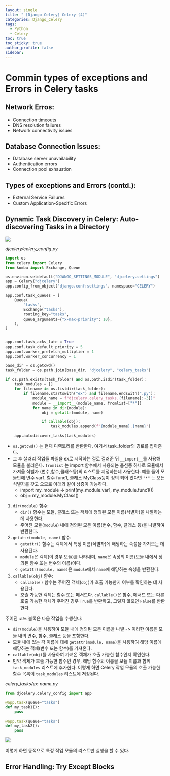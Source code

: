 ```yaml
---
layout: single
title: " [Django Celery] Celery (4)"
categories: Django_Celery
tags:
  - Python
  - Celery
toc: true
toc_sticky: true
author_profile: false
sidebar:
---
```

# Commin types of exceptions and Errors in Celery tasks

## Network Erros:

- Connection timeouts
- DNS resolution failures
- Network connectivity issues

## Database Connection Issues:

- Database server unavailability
- Authentication errors
- Connection pool exhaustion

## Types of exceptions and Errors (contd.):

- External Service Failures
- Custom Application-Specific Errors

## Dynamic Task Discovery in Celery: Auto-discovering Tasks in a Directory

![](https://i.imgur.com/SsjndZj.png)

*djcelery/celery_config.py*
```python
import os
from celery import Celery
from kombu import Exchange, Queue

os.environ.setdefault("DJANGO_SETTINGS_MODULE", "djcelery.settings")
app = Celery("djcelery")
app.config_from_object("django.conf:settings", namespace="CELERY")

app.conf.task_queues = [
    Queue(
        "tasks",
        Exchange("tasks"),
        routing_key="tasks",
        queue_arguments={"x-max-priority": 10},
    ),
]


app.conf.task_acks_late = True
app.conf.task_default_priority = 5
app.conf.worker_prefetch_multiplier = 1
app.conf.worker_concurrency = 1

base_dir = os.getcwd()
task_folder = os.path.join(base_dir, "djcelery", "celery_tasks")

if os.path.exists(task_folder) and os.path.isdir(task_folder):
    task_modules = []
    for filename in os.listdir(task_folder):
        if filename.startswith("ex") and filename.endswith(".py"):
            module_name = f"djcelery.celery_tasks.{filename[:-3]}"
            module = __import__(module_name, fromlist=["*"])
            for name in dir(module):
                obj = getattr(module, name)

                if callable(obj):
                    task_modules.append(f"{module_name}.{name}")

    app.autodiscover_tasks(task_modules)
```

- `os.getcwd()` 는 현재 디렉토리를 반환한다. 여기서 task_folder의 경로를 잡아준다.
- 그 후 샐러리 작업들 파일을 ex로 시작하는 걸로 걸러준 뒤 `__import__`를 사용해 모듈을 불러온다. `fromlist` 는 import 함수에서 사용되는 옵션중 하나로 모듈에서 가져올 식별자 (변수,함수,클래스등)의 리스트를 지정하는데 사용한다. 예를 들어 모듈안에 변수 var1, 함수 func1, 클래스 MyClass등이 정의 되어 있다면 `"*"` 는 모든 식별자를 갖고 오므로 아래와 같이 상죵이 가능하다.      
	- import my_module -> print(my_module.var1, my_module.func1())
	- obj = my_module.MyClass()

1. `dir(module)` 함수:
    - `dir()` 함수는 모듈, 클래스 또는 객체에 정의된 모든 이름(식별자)을 나열하는 데 사용한다.
    - 주어진 모듈(`module`) 내에 정의된 모든 이름(변수, 함수, 클래스 등)을 나열하여 반환한다.
2. `getattr(module, name)` 함수:
    - `getattr()` 함수는 객체에서 특정 이름(식별자)에 해당하는 속성을 가져오는 데 사용된다.
    - `module`은 객체(이 경우 모듈)를 나타내며, `name`은 속성의 이름(모듈 내에서 정의된 함수 또는 변수의 이름)이다.
    - `getattr(module, name)`은 `module`에서 `name`에 해당하는 속성을 반환한다.
3. `callable(obj)` 함수:
    - `callable()` 함수는 주어진 객체(`obj`)가 호출 가능한지 여부를 확인하는 데 사용된다.
    - 호출 가능한 객체는 함수 또는 메서드다. `callable()`은 함수, 메서드 또는 다른 호출 가능한 객체가 주어진 경우 `True`를 반환하고, 그렇지 않으면 `False`를 반환한다.

주어진 코드 블록은 다음 작업을 수행한다:

- `dir(module)`을 사용하여 모듈 내에 정의된 모든 이름을 나열 -> 이러한 이름은 모듈 내의 변수, 함수, 클래스 등을 포함한다.
- 모듈 내에 있는 각 이름에 대해 `getattr(module, name)`을 사용하여 해당 이름에 해당하는 객체(변수 또는 함수)를 가져온다.
- `callable(obj)`를 사용하여 가져온 객체가 호출 가능한 함수인지 확인한다.
- 만약 객체가 호출 가능한 함수인 경우, 해당 함수의 이름을 모듈 이름과 함께 `task_modules` 리스트에 추가한다. 이렇게 하면 Celery 작업 모듈의 호출 가능한 함수 목록이 `task_modules` 리스트에 저장된다.

*celery_tasks/ex-name.py*
```python
from djcelery.celery_config import app

@app.task(queue="tasks")
def my_task1():
    pass

@app.task(queue="tasks")
def my_task2():
    pass
```

![](https://i.imgur.com/6LosyTU.png)

이렇게 하면 동적으로 특정 작업 모듈의 리스트만 실행을 할 수 있다.

## Error Handling: Try Except Blocks


